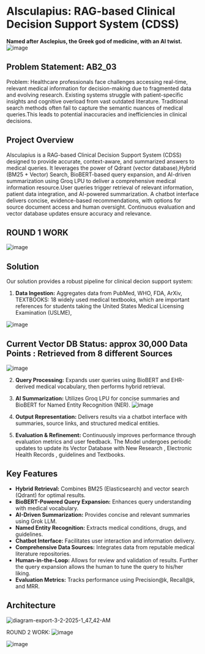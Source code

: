 

# AIsculapius: RAG-based Clinical Decision Support System (CDSS)

**Named after Asclepius, the Greek god of medicine, with an AI twist.**
![image](https://github.com/user-attachments/assets/4f15e5f4-5088-42b7-a7d1-b933f6a011b6)

## Problem Statement: AB2_03
Problem: Healthcare professionals face challenges accessing real-time, relevant medical information for decision-making due to fragmented data and evolving research. Existing systems struggle with patient-specific insights and cognitive overload from vast outdated literature. 
Traditional search methods often fail to capture the semantic nuances of medical queries.This leads to potential inaccuracies and inefficiencies in clinical decisions.

## Project Overview 
AIsculapius is a RAG-based Clinical Decision Support System (CDSS) designed to provide accurate, context-aware, and summarized answers to medical queries. It leverages the power of Qdrant (vector database),Hybrid (BM25 + Vector) Search, BioBERT-based query expansion, and AI-driven summarization using Groq LPU to deliver a comprehensive medical information resource.User queries trigger retrieval of relevant information, patient data integration, and AI-powered summarization. A chatbot interface delivers concise, evidence-based recommendations, with options for source document access and human oversight. Continuous evaluation and vector database updates ensure accuracy and relevance.

## ROUND 1 WORK
![image](https://github.com/user-attachments/assets/5f070a3e-2a30-4462-9fb0-cb435579a3f8)

## Solution

Our solution provides a robust pipeline for clinical decion support system:

1.  **Data Ingestion:** Aggregates data from PubMed, WHO, FDA, ArXiv, TEXTBOOKS: 18 widely used medical textbooks, which are important references for students taking the United States Medical Licensing Examination (USLME), 

![image](https://github.com/user-attachments/assets/bf17c7a5-eb40-4af8-83f8-cebf5606c124) 

## Current Vector DB Status: approx 30,000 Data Points : Retrieved from 8 different Sources
![image](https://github.com/user-attachments/assets/8d423b76-68bf-4421-bebd-fc4325e741cf)


2.  **Query Processing:** Expands user queries using BioBERT and EHR-derived medical vocabulary, then performs hybrid retrieval.
3.  **AI Summarization:** Utilizes Groq LPU for concise summaries and BioBERT for Named Entity Recognition (NER).
![image](https://github.com/user-attachments/assets/9b2db905-79db-4408-a4e2-766fa5e6b276)


4.  **Output Representation:** Delivers results via a chatbot interface with summaries, source links, and structured medical entities.
5.  **Evaluation & Refinement:** Continuously improves performance through evaluation metrics and user feedback. The Model undergoes periodic updates to update its Vector Database with New Research , Electronic Health Records , guidelines and Textbooks.

## Key Features

* **Hybrid Retrieval:** Combines BM25 (Elasticsearch) and vector search (Qdrant) for optimal results.
* **BioBERT-Powered Query Expansion:** Enhances query understanding with medical vocabulary.
* **AI-Driven Summarization:** Provides concise and relevant summaries using Grok LLM.
* **Named Entity Recognition:** Extracts medical conditions, drugs, and guidelines.
* **Chatbot Interface:** Facilitates user interaction and information delivery.
* **Comprehensive Data Sources:** Integrates data from reputable medical literature repositories.
* **Human-in-the-Loop:** Allows for review and validation of results. Further the query expansion allows the human to tune the query to his/her liking.
* **Evaluation Metrics:** Tracks performance using Precision@k, Recall@k, and MRR.



## Architecture
![diagram-export-3-2-2025-1_47_42-AM](https://github.com/user-attachments/assets/5097d798-cb14-4695-8339-6b5f371fc4b9)


ROUND 2 WORK:
![image](https://github.com/user-attachments/assets/43141be9-23d0-4047-be64-282e15662a8a)

![image](https://github.com/user-attachments/assets/703f6416-5cb5-418a-ae9b-ac57b4e436f1)


